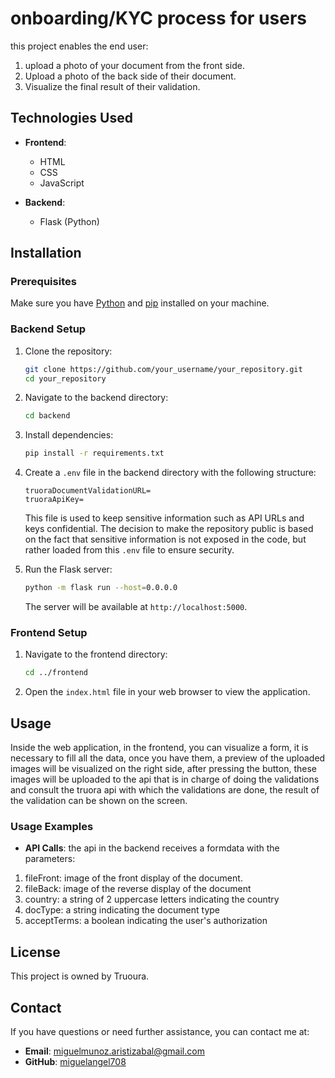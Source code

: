 # onboarding/KYC process for users

this project enables the end user: 
1. upload a photo of your document from the front side.
2. Upload a photo of the back side of their document.
3. Visualize the final result of their validation.

## Technologies Used

- **Frontend**:
  - HTML
  - CSS
  - JavaScript

- **Backend**:
  - Flask (Python)

## Installation

### Prerequisites

Make sure you have [Python](https://www.python.org/downloads/) and [pip](https://pip.pypa.io/en/stable/) installed on your machine.

### Backend Setup

1. Clone the repository:
    ```bash
    git clone https://github.com/your_username/your_repository.git
    cd your_repository
    ```

2. Navigate to the backend directory:
    ```bash
    cd backend
    ```

3. Install dependencies:
    ```bash
    pip install -r requirements.txt
    ```
4. Create a `.env` file in the backend directory with the following structure:
    ```env
    truoraDocumentValidationURL=
    truoraApiKey=
    ```
   This file is used to keep sensitive information such as API URLs and keys confidential. The decision to make the repository public is based on the fact that sensitive information is not exposed in the code, but rather loaded from this `.env` file to ensure security.


5. Run the Flask server:
    ```bash
    python -m flask run --host=0.0.0.0
    ```

   The server will be available at `http://localhost:5000`.

### Frontend Setup

1. Navigate to the frontend directory:
    ```bash
    cd ../frontend
    ```

2. Open the `index.html` file in your web browser to view the application.

## Usage

Inside the web application, in the frontend, you can visualize a form, it is necessary to fill all the data, once you have them, a preview of the uploaded images will be visualized on the right side, after pressing the button, these images will be uploaded to the api that is in charge of doing the validations and consult the truora api with which the validations are done, the result of the validation can be shown on the screen.


### Usage Examples

- **API Calls**: the api in the backend receives a formdata with the parameters: 

1. fileFront: image of the front display of the document.
2. fileBack: image of the reverse display of the document
3. country: a string of 2 uppercase letters indicating the country
4. docType: a string indicating the document type
5. acceptTerms: a boolean indicating the user's authorization

## License

This project is owned by Truoura.

## Contact

If you have questions or need further assistance, you can contact me at:

- **Email**: miguelmunoz.aristizabal@gmail.com
- **GitHub**: [miguelangel708](https://github.com/miguelangel708)
